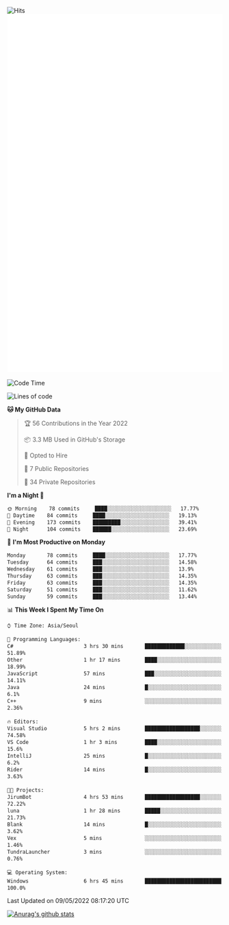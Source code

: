 ![Hits](https://hits.seeyoufarm.com/api/count/incr/badge.svg?url=https%3A%2F%2Fgithub.com%2Fkokose1234&count_bg=%2379C83D&title_bg=%23555555&icon=apple.svg&icon_color=%23E7E7E7&title=hits&edge_flat=false)
<br/>
![Metrics](https://github.com/kokose1234/kokose1234/blob/main/github-metrics.svg)

<!--START_SECTION:waka-->
![Code Time](http://img.shields.io/badge/Code%20Time-637%20hrs%2027%20mins-blue)

![Lines of code](https://img.shields.io/badge/From%20Hello%20World%20I%27ve%20Written-2%20Million%20lines%20of%20code-blue)

**🐱 My GitHub Data** 

> 🏆 56 Contributions in the Year 2022
 > 
> 📦 3.3 MB Used in GitHub's Storage 
 > 
> 💼 Opted to Hire
 > 
> 📜 7 Public Repositories 
 > 
> 🔑 34 Private Repositories  
 > 
**I'm a Night 🦉** 

```text
🌞 Morning    78 commits     ████░░░░░░░░░░░░░░░░░░░░░   17.77% 
🌆 Daytime    84 commits     ████░░░░░░░░░░░░░░░░░░░░░   19.13% 
🌃 Evening    173 commits    █████████░░░░░░░░░░░░░░░░   39.41% 
🌙 Night      104 commits    ██████░░░░░░░░░░░░░░░░░░░   23.69%

```
📅 **I'm Most Productive on Monday** 

```text
Monday       78 commits     ████░░░░░░░░░░░░░░░░░░░░░   17.77% 
Tuesday      64 commits     ███░░░░░░░░░░░░░░░░░░░░░░   14.58% 
Wednesday    61 commits     ███░░░░░░░░░░░░░░░░░░░░░░   13.9% 
Thursday     63 commits     ███░░░░░░░░░░░░░░░░░░░░░░   14.35% 
Friday       63 commits     ███░░░░░░░░░░░░░░░░░░░░░░   14.35% 
Saturday     51 commits     ███░░░░░░░░░░░░░░░░░░░░░░   11.62% 
Sunday       59 commits     ███░░░░░░░░░░░░░░░░░░░░░░   13.44%

```


📊 **This Week I Spent My Time On** 

```text
⌚︎ Time Zone: Asia/Seoul

💬 Programming Languages: 
C#                       3 hrs 30 mins       █████████████░░░░░░░░░░░░   51.89% 
Other                    1 hr 17 mins        ████░░░░░░░░░░░░░░░░░░░░░   18.99% 
JavaScript               57 mins             ███░░░░░░░░░░░░░░░░░░░░░░   14.11% 
Java                     24 mins             █░░░░░░░░░░░░░░░░░░░░░░░░   6.1% 
C++                      9 mins              ░░░░░░░░░░░░░░░░░░░░░░░░░   2.36%

🔥 Editors: 
Visual Studio            5 hrs 2 mins        ██████████████████░░░░░░░   74.58% 
VS Code                  1 hr 3 mins         ████░░░░░░░░░░░░░░░░░░░░░   15.6% 
IntelliJ                 25 mins             █░░░░░░░░░░░░░░░░░░░░░░░░   6.2% 
Rider                    14 mins             █░░░░░░░░░░░░░░░░░░░░░░░░   3.63%

🐱‍💻 Projects: 
JirumBot                 4 hrs 53 mins       ██████████████████░░░░░░░   72.22% 
luna                     1 hr 28 mins        █████░░░░░░░░░░░░░░░░░░░░   21.73% 
Blank                    14 mins             █░░░░░░░░░░░░░░░░░░░░░░░░   3.62% 
Vex                      5 mins              ░░░░░░░░░░░░░░░░░░░░░░░░░   1.46% 
TundraLauncher           3 mins              ░░░░░░░░░░░░░░░░░░░░░░░░░   0.76%

💻 Operating System: 
Windows                  6 hrs 45 mins       █████████████████████████   100.0%

```


 Last Updated on 09/05/2022 08:17:20 UTC
<!--END_SECTION:waka-->

[![Anurag's github stats](https://github-readme-stats.vercel.app/api?username=kokose1234&theme=dracula)](https://github.com/anuraghazra/github-readme-stats)



	
